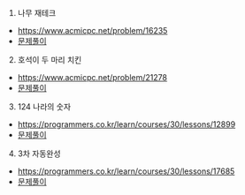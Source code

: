 1. 나무 재테크
* https://www.acmicpc.net/problem/16235
* [문제풀이](https://ryu-e.tistory.com/49)

2. 호석이 두 마리 치킨 
* https://www.acmicpc.net/problem/21278
* [문제풀이](https://ryu-e.tistory.com/48)

3. 124 나라의 숫자 
* https://programmers.co.kr/learn/courses/30/lessons/12899
* [문제풀이](https://ryu-e.tistory.com/50)

4. 3차 자동완성
* https://programmers.co.kr/learn/courses/30/lessons/17685
* [문제풀이](https://ryu-e.tistory.com/51)



